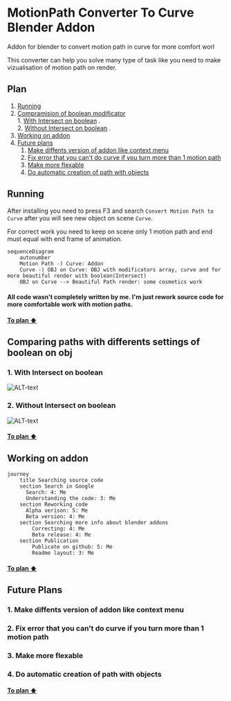 # MotionPath Converter To Curve Blender Addon
Addon for blender to convert motion path in curve for more comfort worl

This converter can help you solve many type of task like you need to make vizualisation of motion path on render. 

## Plan

1.    [Running](https://github.com/XRenso/MotionPathConverterBlender#running)
2.    [Compramision of boolean modificator](https://github.com/XRenso/MotionPathConverterBlender#comparing-paths-with-differents-settings-of-boolean-on-obj)   
    1.    [With Intersect on boolean](https://github.com/XRenso/MotionPathConverterBlender#1-with-intersect-on-boolean)
    .    
    2.    [Without Intersect on boolean](https://github.com/XRenso/MotionPathConverterBlender2-without-intersect-on-boolean)
    .
3.  [Working on addon](https://github.com/XRenso/MotionPathConverterBlender#working-on-addon)
4.  [Future plans](https://github.com/XRenso/MotionPathConverterBlender#future-plans)
    1.    [Make diffents version of addon like context menu](https://github.com/XRenso/MotionPathConverterBlender#1-make-diffents-version-of-addon-like-context-menu)
    2.    [Fix error that you can't do curve if you turn more than 1 motion path](https://github.com/XRenso/MotionPathConverterBlender#2-fix-error-that-you-cant-do-curve-if-you-turn-more-than-1-motion-path)
    3.    [Make more flexable](https://github.com/XRenso/MotionPathConverterBlender#3-make-more-flexable)
    4.    [Do automatic creation of path with objects](https://github.com/XRenso/MotionPathConverterBlender#4-do-automatic-creation-of-path-with-objects)





## Running
After installing you need to press F3 and search `Convert Motion Path to Curve` after you will see new object on scene `Curve`.

For correct work you need to keep on scene only 1 motion path and end must equal with end frame of animation.

```mermaid
sequenceDiagram
    autonumber
    Motion Path -) Curve: Addon
    Curve -) OBJ on Curve: OBJ with modificators array, curve and for more beautiful render with boolean(Intersect)
    OBJ on Curve --> Beautiful Path render: some cosmetics work
```


#### All code wasn't completely written by me. I'm just rework source code for more comfortable work with motion paths.

#### [To plan :arrow_up:](https://github.com/XRenso/MotionPathConverterBlender/blob/main/README.md#plan)

## Comparing paths with differents settings of boolean on obj
### 1. With Intersect on boolean
![ALT-text](https://im3.ezgif.com/tmp/ezgif-3-0141be9a1d.gif "With Intersect on boolean")

### 2. Without Intersect on boolean
![ALT-text](https://im3.ezgif.com/tmp/ezgif-3-1efe10c9b3.gif "Without Intersect on boolean")

#### [To plan :arrow_up:](https://github.com/XRenso/MotionPathConverterBlender/blob/main/README.md#plan)

## Working on addon

```mermaid
journey
    title Searching source code
    section Search in Google
      Search: 4: Me
      Understanding the code: 3: Me
    section Reworking code
      Alpha verison: 5: Me
      Beta version: 4: Me
    section Searching more info about blender addons
        Correcting: 4: Me
        Beta release: 4: Me
    section Publication
        Publicate on github: 5: Me
        Readme layout: 3: Me

```
#### [To plan :arrow_up:](https://github.com/XRenso/MotionPathConverterBlender/blob/main/README.md#plan)

## Future Plans

### 1. Make diffents version of addon like context menu
### 2. Fix error that you can't do curve if you turn more than 1 motion path
### 3. Make more flexable
### 4. Do automatic creation of path with objects

#### [To plan :arrow_up:](https://github.com/XRenso/MotionPathConverterBlender/blob/main/README.md#plan)
